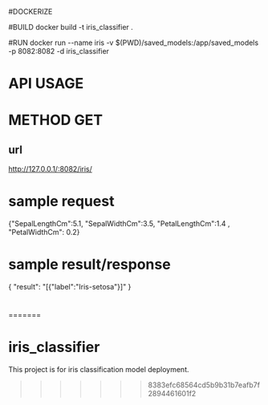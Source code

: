 #DOCKERIZE

#BUILD
docker build -t iris_classifier .

#RUN
 docker run --name iris -v $(PWD)/saved_models:/app/saved_models -p 8082:8082 -d iris_classifier

# API USAGE
# METHOD GET
## url
http://127.0.0.1/:8082/iris/

# sample request
{"SepalLengthCm":5.1, "SepalWidthCm":3.5, "PetalLengthCm":1.4 , "PetalWidthCm": 0.2}

# sample result/response
{
    "result": "[{\"label\":\"Iris-setosa\"}]"
}

#
=======
# iris_classifier

This project is for iris classification model deployment.
>>>>>>> 8383efc68564cd5b9b31b7eafb7f2894461601f2
